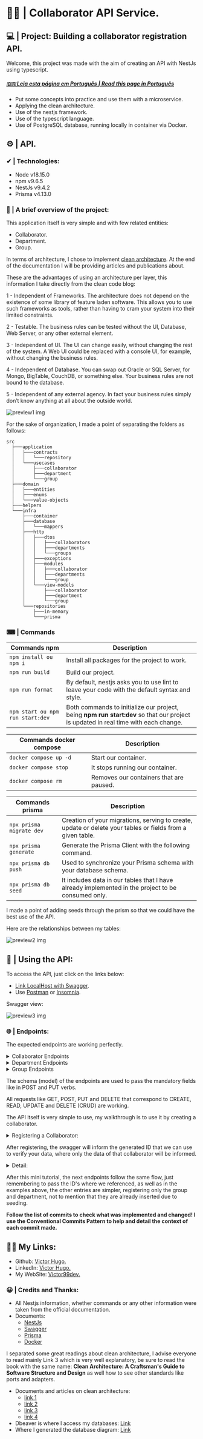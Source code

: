# 👩🧑 | Collaborator API Service.

## 💻 | Project: Building a collaborator registration API.

Welcome, this project was made with the aim of creating an API with NestJs using typescript.
##### [ 🇧🇷 Leia esta página em Português | Read this page in Português](./docs/README-pt.md)

- Put some concepts into practice and use them with a microservice.
- Applying the clean architecture.
- Use of the nestjs framework.
- Use of the typescript language.
- Use of PostgreSQL database, running locally in container via Docker.

## ⚙ | API.

### ✔ | Technologies:
- Node v18.15.0
- npm v9.6.5
- NestJs v9.4.2
- Prisma v4.13.0

### 📁 | A brief overview of the project:
This application itself is very simple and with few related entities:
- Collaborator.
- Department.
- Group.

In terms of architecture, I chose to implement [clean architecture](https://blog.cleancoder.com/uncle-bob/2012/08/13/the-clean-architecture.html). At the end of the documentation I will be providing articles and publications about.

These are the advantages of using an architecture per layer, this information I take directly from the clean code blog:

1 - Independent of Frameworks. The architecture does not depend on the existence of some library of feature laden software. This allows you to use such frameworks as tools, rather than having to cram your system into their limited constraints.

2 - Testable. The business rules can be tested without the UI, Database, Web Server, or any other external element.

3 - Independent of UI. The UI can change easily, without changing the rest of the system. A Web UI could be replaced with a console UI, for example, without changing the business rules.

4 - Independent of Database. You can swap out Oracle or SQL Server, for Mongo, BigTable, CouchDB, or something else. Your business rules are not bound to the database.

5 - Independent of any external agency. In fact your business rules simply don’t know anything at all about the outside world.

![preview1 img](/docs/img/CleanArchitecture.jpg)

For the sake of organization, I made a point of separating the folders as follows:
```
src
  ├───application
  │   ├───contracts
  │   │   └───repository
  │   └───usecases
  │       ├───collaborator
  │       ├───department
  │       └───group
  ├───domain
  │   ├───entities
  │   ├───enums
  │   └───value-objects
  ├───helpers
  └───infra
      ├───container
      ├───database
      │   └───mappers
      ├───http
      │   ├───dtos
      │   │   ├───collaborators
      │   │   ├───departments
      │   │   └───groups
      │   ├───exceptions
      │   ├───modules
      │   │   ├───collaborator
      │   │   ├───departments
      │   │   └───group
      │   └───view-models
      │       ├───collaborator
      │       ├───department
      │       └───group
      └───repositories
          ├───in-memory
          └───prisma
```

### ⌨ | Commands

| **Commands npm**                               |                                             **Description**|
|------------------------------------------------|------------------------------------------------------------|
|                          `npm install ou npm i`|               Install all packages for the project to work.|
|                                 `npm run build`|                                          Build our project.|
|                                `npm run format`|               By default, nestjs asks you to use lint to leave your code with the default syntax and style.|
|                `npm start ou npm run start:dev`| Both commands to initialize our project, being **npm run start:dev** so that our project is updated in real time with each change.|

| **Commands docker compose**                    |                                             **Description**|
|------------------------------------------------|------------------------------------------------------------|
|                          `docker compose up -d`|                                        Start our container.|
|                           `docker compose stop`|                             It stops running our container.|
|                             `docker compose rm`|                     Removes our containers that are paused.|

| **Commands prisma**                            |                                             **Description**|
|------------------------------------------------|------------------------------------------------------------|
|`npx prisma migrate dev`| Creation of your migrations, serving to create, update or delete your tables or fields from a given table.|
|                           `npx prisma generate`|                             Generate the Prisma Client with the following command.|
|            `npx prisma db push`|                                  Used to synchronize your Prisma schema with your database schema.|
|         `npx prisma db seed`|    It includes data in our tables that I have already implemented in the project to be consumed only.|

I made a point of adding seeds through the prism so that we could have the best use of the API.

Here are the relationships between my tables:

![preview2 img](/docs/img/collaboratordb-relations.png)

## 📝 | Using the API:

To access the API, just click on the links below:
- [Link LocalHost with Swagger](http://localhost:3000/swagger-ui).
- Use [Postman](https://www.postman.com/) or [Insomnia](https://insomnia.rest/).

Swagger view:

![preview3 img](/docs/img/swagger-ui.png)

### 🌐 | Endpoints:
The expected endpoints are working perfectly.

<details><summary>Collaborator Endpoints</summary>
<p>

| Verbs  | Endpoint                  | Parameter | Body             |
|--------|---------------------------|-----------|------------------|
| POST   | /collaborators            | N/A      | Schema collaborator |
| GET    | /collaborators/list       | N/A      | N/A              |
| GET    | /collaborators/{code}     | code       | N/A              |
| GET    | /collaborators/login/{login} | login  | N/A              |
| PUT    | /collaborators/{code}     | code       | Schema collaborator |
| DELETE | /collaborators/delete/{code}    | code  | N/A              |

</p>
</details>

<details><summary>Department Endpoints</summary>
<p>

| Verbs  | Endpoint                | Parameter | Body          |
|--------|-------------------------|-----------|---------------|
| POST   | /departments            | N/A       | Schema department   |
| GET    | /departments/list       | N/A       | N/A           |
| GET    | /departments/{code}     | code      | N/A           |
| PUT    | /departments/{code}     | code      | Schema department|
| DELETE | /departments/{code}     | code      | N/A           |

</p>
</details>

<details><summary>Group Endpoints</summary>
<p>

| Verbs  | Endpoint                | Parameter | Body          |
|--------|-------------------------|-----------|---------------|
| POST   | /groups                 | N/A       | Schema groups |
| GET    | /groups/list            | N/A       | N/A           |
| GET    | /groups/{code}          | code      | N/A           |
| PUT    | /groups/{code}          | code      | Schema groups |
| DELETE | /groups/{code}          | code      | N/A           |

</p>
</details>

The schema (model) of the endpoints are used to pass the mandatory fields like in POST and PUT verbs.

All requests like GET, POST, PUT and DELETE that correspond to CREATE, READ, UPDATE and DELETE (CRUD) are working.

The API itself is very simple to use, my walkthrough is to use it by creating a collaborator.

<details><summary>Registering a Collaborator:</summary>
<p>

```json
{
    "name": "victor99dev",
    "login": "dev.victor",
    "password": "12540",
    "age": "20",
    "contact": {
        "email": "v99dev@gmail.com",
        "telephone": "+00 00 00000-0000",
        "social_network": "@user"
    },
    "document": {
        "type": "cpf",
        "number": "000.000.000-00",
        "date_of_issue": "2023-05-11T00:53:24.957Z"
    },
    /* Here below we insert the id of our department and right after our group */ 
    "department_id": "5702eabe-8d57-4f7d-9454-c7fa8bac1fdf",
    "group_id": "992548cb-49ca-47ba-ae5b-676dae488b8d",
    "address": {
        "street_address": "street address",
        "number": "123",
        "city": "city",
        "state": "SP",
        "country": "BR"
    },
    "description": "description",
    "active": true,
    "created_at": "2023-05-11T00:53:24.957Z",
    "updated_at": "2023-05-11T00:53:24.957Z"
}
```
</p>
</details>

After registering, the swagger will inform the generated ID that we can use to verify your data, where only the data of that collaborator will be informed.

<details><summary>Detail:</summary>
<p>

```json
{
    "id": "8bb735e0-d51f-4c0a-bf5e-6d18016d88f1",
    "name": "victor99dev",
    "age": "20",
    "contact": {
        "email": "v99dev@gmail.com",
        "telephone": "+00 00 00000-0000",
        "social_network": "@user"
    },
    "document": {
        "documents_type": "cpf",
        "number": "000.000.000-00",
        "date_of_issue": "2023-05-11T00:53:24.957Z"
    },
    "department": {
        "id": "5702eabe-8d57-4f7d-9454-c7fa8bac1fdf",
        "name": "Administrative",
        "description": "Department For Administrative"
    },
    "group": {
        "id": "992548cb-49ca-47ba-ae5b-676dae488b8d",
        "name": "Human Resources",
        "description": "Group For Administrative"
    },
    "address": {
        "street_address": "street address",
        "number": "123",
        "city": "city",
        "state": "SP",
        "country": "BR"
    },
    "login": "dev.victor",
    "password": "12540",
    "description": "description",
    "active": true,
    "created_at": "2023-05-11T01:03:32.040Z",
    "updated_at": "2023-05-11T01:03:32.040Z"
}
```
</p>
</details>

After this mini tutorial, the next endpoints follow the same flow, just remembering to pass the ID's where we referenced, as well as in the examples above, the other entries are simpler, registering only the group and department, not to mention that they are already inserted due to seeding.

<b>Follow the list of commits to check what was implemented and changed! I use the Conventional Commits Pattern to help and detail the context of each commit made.</b>

## 👩‍💻 My Links:

- Github: [Victor Hugo.](https://github.com/torugo99)
- LinkedIn: [Victor Hugo.](https://www.linkedin.com/in/victor-hugo99/)
- My WebSite: [Victor99dev.](http://victor99dev.site/)

### 😀 | Credits and Thanks:
- All Nestjs information, whether commands or any other information were taken from the official documentation.
- Documents: 
    - [NestJs](https://docs.nestjs.com/)
    - [Swagger](https://docs.nestjs.com/openapi/introduction)
    - [Prisma](https://www.prisma.io/docs)
    - [Docker](https://docs.docker.com/)

I separated some great readings about clean architecture, I advise everyone to read mainly Link 3 which is very well explanatory, be sure to read the book with the same name: **Clean Architecture: A Craftsman's Guide to Software Structure and Design** as well how to see other standards like ports and adapters.
- Documents and articles on clean architecture:
    - [link 1](https://blog.cleancoder.com/uncle-bob/2012/08/13/the-clean-architecture.html)
    - [link 2](https://ballardchalmers.com/resources/clean-architecture-layers-what-they-are-and-the-benefits/)
    - [link 3](https://medium.com/luizalabs/descomplicando-a-clean-architecture-cf4dfc4a1ac6)
    - [link 4](https://www.zup.com.br/blog/clean-architecture-arquitetura-limpa)
- Dbeaver is where I access my databases: [Link](https://dbeaver.io/)
- Where I generated the database diagram: [Link](https://app.sqldbm.com/#)
